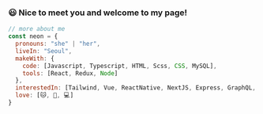 ### 😃 Nice to meet you and welcome to my page!   

```js
// more about me
const neon = {
  pronouns: "she" | "her",
  liveIn: "Seoul",
  makeWith: {
    code: [Javascript, Typescript, HTML, Scss, CSS, MySQL],
    tools: [React, Redux, Node]
  },
  interestedIn: [Tailwind, Vue, ReactNative, NextJS, Express, GraphQL, Python, TDD, 3DInteraction, DataVisualization],
  love: [🐱, 🧩, 💻]
}
```

